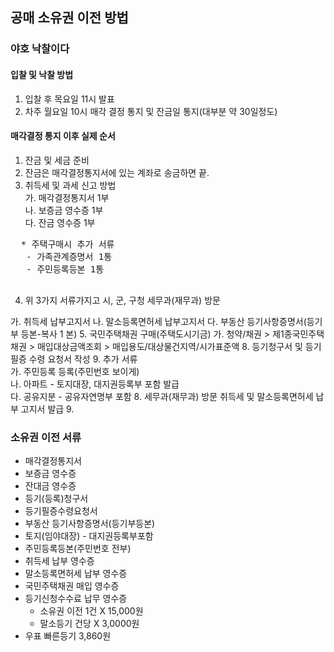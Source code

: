 ## 공매 소유권 이전 방법

### 야호 낙찰이다
#### 입찰 및 낙찰 방법
1. 입찰 후 목요일 11시 발표
2. 차주 월요일 10시 매각 결정 통지 및 잔금일 통지(대부분 약 30일정도)

#### 매각결정 통지 이후 실제 순서
1. 잔금 및 세금 준비
2. 잔금은 매각결정통지서에 있는 계좌로 송금하면 끝.
3. 취득세 및 과세 신고 방법 \
  가. 매각결정통지서 1부 \
  나. 보증금 영수증 1부 \
  다. 잔금 영수증 1부 
  <pre>
  * 주택구매시 추가 서류
   - 가족관계증명서 1통
   - 주민등록등본 1통
  </pre>
4. 위 3가지 서류가지고 시, 군, 구청 세무과(재무과) 방문
  
  가. 취득세 납부고지서
  나. 말소등록면허세 납부고지서
  다. 부동산 등기사항증명서(등기부 등본-복사 1 본)
5. 국민주택채권 구매(주택도시기금)
  가. 청약/채권 > 제1종국민주택채권 > 매입대상금액조회 > 매입용도/대상물건지역/시가표준액
8. 등기청구서 및 등기필증 수령 요청서 작성
9. 추가 서류 \
  가. 주민등록 등록(주민번호 보이게) \
  나. 아파트 - 토지대장, 대지권등록부 포함 발급\
  다. 공유지분 - 공유자연명부 포함
8. 세무과(재무과) 방문 취득세 및 말소등록면허세 납부 고지서 발급
9. 


### 소유권 이전 서류
* 매각결정통지서
* 보증금 영수증
* 잔대금 영수증
* 등기(등록)청구서
* 등기필증수령요청서
* 부동산 등기사항증명서(등기부등본)
* 토지(임야대장) - 대지권등록부포함
* 주민등록등본(주민번호 전부)
* 취득세 납부 영수증
* 말소등록면허세 납부 영수증
* 국민주택채권 매입 영수증
* 등기신청수수료 납무 영수증
  * 소유권 이전 1건 X 15,000원
  * 말소등기 건당 X 3,0000원
* 우표 빠른등기 3,860원
